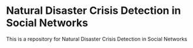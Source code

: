 # Natural Disaster Crisis Detection in Social Networks
 This is a repository for Natural Disaster Crisis Detection in Social Networks
